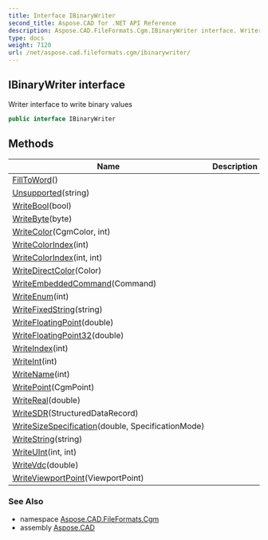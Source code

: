 ```yaml
---
title: Interface IBinaryWriter
second_title: Aspose.CAD for .NET API Reference
description: Aspose.CAD.FileFormats.Cgm.IBinaryWriter interface. Writer interface to write binary values
type: docs
weight: 7120
url: /net/aspose.cad.fileformats.cgm/ibinarywriter/
---
```

## IBinaryWriter interface

Writer interface to write binary values

```csharp
public interface IBinaryWriter
```

## Methods

| Name | Description |
| --- | --- |
| [FillToWord](../../aspose.cad.fileformats.cgm/ibinarywriter/filltoword/)() |  |
| [Unsupported](../../aspose.cad.fileformats.cgm/ibinarywriter/unsupported/)(string) |  |
| [WriteBool](../../aspose.cad.fileformats.cgm/ibinarywriter/writebool/)(bool) |  |
| [WriteByte](../../aspose.cad.fileformats.cgm/ibinarywriter/writebyte/)(byte) |  |
| [WriteColor](../../aspose.cad.fileformats.cgm/ibinarywriter/writecolor/)(CgmColor, int) |  |
| [WriteColorIndex](../../aspose.cad.fileformats.cgm/ibinarywriter/writecolorindex/#writecolorindex)(int) |  |
| [WriteColorIndex](../../aspose.cad.fileformats.cgm/ibinarywriter/writecolorindex/#writecolorindex_1)(int, int) |  |
| [WriteDirectColor](../../aspose.cad.fileformats.cgm/ibinarywriter/writedirectcolor/)(Color) |  |
| [WriteEmbeddedCommand](../../aspose.cad.fileformats.cgm/ibinarywriter/writeembeddedcommand/)(Command) |  |
| [WriteEnum](../../aspose.cad.fileformats.cgm/ibinarywriter/writeenum/)(int) |  |
| [WriteFixedString](../../aspose.cad.fileformats.cgm/ibinarywriter/writefixedstring/)(string) |  |
| [WriteFloatingPoint](../../aspose.cad.fileformats.cgm/ibinarywriter/writefloatingpoint/)(double) |  |
| [WriteFloatingPoint32](../../aspose.cad.fileformats.cgm/ibinarywriter/writefloatingpoint32/)(double) |  |
| [WriteIndex](../../aspose.cad.fileformats.cgm/ibinarywriter/writeindex/)(int) |  |
| [WriteInt](../../aspose.cad.fileformats.cgm/ibinarywriter/writeint/)(int) |  |
| [WriteName](../../aspose.cad.fileformats.cgm/ibinarywriter/writename/)(int) |  |
| [WritePoint](../../aspose.cad.fileformats.cgm/ibinarywriter/writepoint/)(CgmPoint) |  |
| [WriteReal](../../aspose.cad.fileformats.cgm/ibinarywriter/writereal/)(double) |  |
| [WriteSDR](../../aspose.cad.fileformats.cgm/ibinarywriter/writesdr/)(StructuredDataRecord) |  |
| [WriteSizeSpecification](../../aspose.cad.fileformats.cgm/ibinarywriter/writesizespecification/)(double, SpecificationMode) |  |
| [WriteString](../../aspose.cad.fileformats.cgm/ibinarywriter/writestring/)(string) |  |
| [WriteUInt](../../aspose.cad.fileformats.cgm/ibinarywriter/writeuint/)(int, int) |  |
| [WriteVdc](../../aspose.cad.fileformats.cgm/ibinarywriter/writevdc/)(double) |  |
| [WriteViewportPoint](../../aspose.cad.fileformats.cgm/ibinarywriter/writeviewportpoint/)(ViewportPoint) |  |

### See Also

* namespace [Aspose.CAD.FileFormats.Cgm](../../aspose.cad.fileformats.cgm/)
* assembly [Aspose.CAD](../../)


